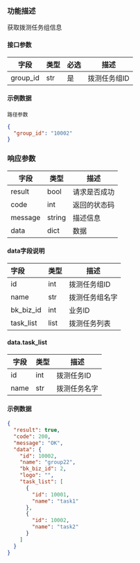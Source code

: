 ### 功能描述

获取拨测任务组信息


#### 接口参数

| 字段       | 类型  | 必选 | 描述      |
|----------|-----|----|---------|
| group_id | str | 是  | 拨测任务组ID |

#### 示例数据

`路径参数`

```json
{
  "group_id": "10002"
}
```

### 响应参数

| 字段      | 类型     | 描述     |
|---------|--------|--------|
| result  | bool   | 请求是否成功 |
| code    | int    | 返回的状态码 |
| message | string | 描述信息   |
| data    | dict   | 数据     |

#### data字段说明

| 字段        | 类型   | 描述      |
|:----------|------|---------|
| id        | int  | 拨测任务组ID |
| name      | str  | 拨测任务组名字 |
| bk_biz_id | int  | 业务ID    |
| task_list | list | 拨测任务列表  |

#### data.task_list

| 字段   | 类型  | 描述     |
|------|-----|--------|
| id   | int | 拨测任务ID |
| name | str | 拨测任务名字 |

#### 示例数据

```json
{
  "result": true,
  "code": 200,
  "message": "OK",
  "data": {
    "id": 10002,
    "name": "group22",
    "bk_biz_id": 2,
    "logo": "",
    "task_list": [
      {
        "id": 10001,
        "name": "task1"
      },
      {
        "id": 10002,
        "name": "task2"
      }
    ]
  }
}
```
